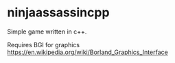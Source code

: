 # ninjaassassincpp
Simple game written in c++.

Requires BGI for graphics
https://en.wikipedia.org/wiki/Borland_Graphics_Interface
